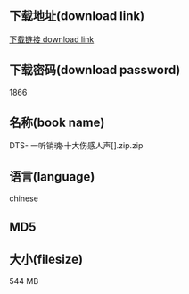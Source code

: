 ## 下载地址(download link)
[下载链接 download link](https://voluble-croquembouche-d321dc.netlify.app/?s=DTS-+%E4%B8%80%E5%90%AC%E9%94%80%E9%AD%82%C2%B7%E5%8D%81%E5%A4%A7%E4%BC%A4%E6%84%9F%E4%BA%BA%E5%A3%B0%5B%5D.zip)

## 下载密码(download password)
1866

## 名称(book name)
DTS- 一听销魂·十大伤感人声[].zip.zip

## 语言(language)
chinese

## MD5


## 大小(filesize)
544 MB
